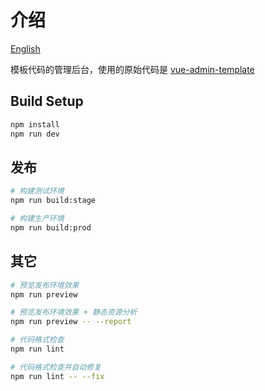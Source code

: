 # 介绍

[English](./README.en.md)

模板代码的管理后台，使用的原始代码是 [vue-admin-template](https://github.com/PanJiaChen/vue-admin-template)

## Build Setup

```bash
npm install
npm run dev
```

## 发布

```bash
# 构建测试环境
npm run build:stage

# 构建生产环境
npm run build:prod
```

## 其它

```bash
# 预览发布环境效果
npm run preview

# 预览发布环境效果 + 静态资源分析
npm run preview -- --report

# 代码格式检查
npm run lint

# 代码格式检查并自动修复
npm run lint -- --fix
```
